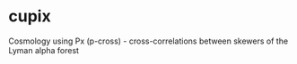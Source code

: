 # cupix
Cosmology using Px (p-cross) - cross-correlations between skewers of the Lyman alpha forest
